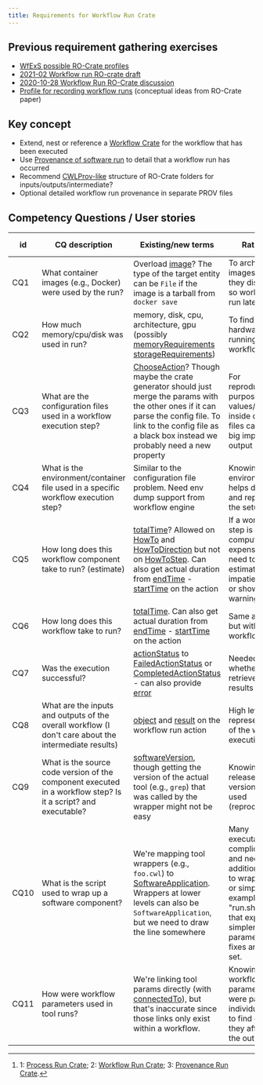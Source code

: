 ```yaml
---
title: Requirements for Workflow Run Crate
---
```


## Previous requirement gathering exercises

- [WfExS possible RO-Crate profiles](https://docs.google.com/document/d/1ALo0yQITwrzvmRPGzNqdG3zstr0XZ1FSliBjU2CNNwY/edit)
- [2021-02 Workflow run RO-crate draft](https://docs.google.com/document/d/1joew-17-C53xbi7xWdc-VWSMSrikA84J2wvy2Zv9Zvc/edit#)
- [2020-10-28 Workflow Run RO-Crate discussion](https://docs.google.com/document/d/1E02lUmHBBDrXi0JsQ9FZd4rXecl3XNfoGJuMfuQ2X2M/edit)
- [Profile for recording workflow runs](https://www.researchobject.org/2021-packaging-research-artefacts-with-ro-crate/manuscript.html#profile-for-recording-workflow-runs) (conceptual ideas from RO-Crate paper)

## Key concept

- Extend, nest or reference a [Workflow Crate](https://w3id.org/workflowhub/workflow-ro-crate/) for the workflow that has been executed
- Use [Provenance of software run](https://www.researchobject.org/ro-crate/1.1/provenance.html) to detail that a workflow run has occurred
- Recommend [CWLProv-like](https://w3id.org/cwl/prov/0.6.0) structure of RO-Crate folders for inputs/outputs/intermediate?
- Optional detailed workflow run provenance in separate PROV files

## Competency Questions / User stories

id | CQ description | Existing/new terms | Rationale | Profile[^1] | Issue # |
 | -- | -- | -- | -- | -- | -- |
 CQ1 | What container images (e.g., Docker) were used by the run? | Overload [image](http://schema.org/image)? The type of the target entity can be `File` if the image is a tarball from `docker save` | To archive images before they disappear so workflow can run later in time | 1, 3 | [~~9~~](https://github.com/ResearchObject/workflow-run-crate/issues/9) |
 CQ2 | How much memory/cpu/disk was used in run? | memory, disk, cpu, architecture, gpu  (possibly [memoryRequirements](http://schema.org/memoryRequirements) [storageRequirements](http://schema.org/storageRequirements)) | To find the right hardware for running workflow | 1, 2, 3 | [~~10~~](https://github.com/ResearchObject/workflow-run-crate/issues/10) |
 CQ3 | What are the configuration files used in a workflow execution step? | [ChooseAction](http://schema.org/ChooseAction)? Though maybe the crate generator should just merge the params with the other ones if it can parse the config file. To link to the config file as a black box instead we probably need a new property |For reproducibility purposes, the values/settings inside config files can have big impact on output | 1, 3 | [~~11~~](https://github.com/ResearchObject/workflow-run-crate/issues/11) |
 CQ4 | What is the environment/container file used in a specific workflow execution step? | Similar to the configuration file problem. Need env dump support from workflow engine | Knowing the environment helps debugging and reproducing the setup | 1, 3 | [12](https://github.com/ResearchObject/workflow-run-crate/issues/12) |
 CQ5 | How long does this workflow component take to run? (estimate) | [totalTime](http://schema.org/totalTime)? Allowed on [HowTo](http://schema.org/HowTo) and [HowToDirection](http://schema.org/HowToDirection) but not on [HowToStep](http://schema.org/HowToStep). Can also get actual duration from [endTime](http://schema.org/endTime) - [startTime](http://schema.org/startTime) on the action | If a workflow step is computationally expensive, I may need to get an estimate for impatient users, or show a warning | 1, 3 | [~~13~~](https://github.com/ResearchObject/workflow-run-crate/issues/13) |
 CQ6 | How long does this workflow take to run? | [totalTime](http://schema.org/totalTime). Can also get actual duration from [endTime](http://schema.org/endTime) - [startTime](http://schema.org/startTime) on the action | Same as CQ5, but with the full workflow | 2, 3 | [~~14~~](https://github.com/ResearchObject/workflow-run-crate/issues/14) |
 CQ7 | Was the execution successful? | [actionStatus](http://schema.org/actionStatus) to [FailedActionStatus](http://schema.org/FailedActionStatus) or [CompletedActionStatus](http://schema.org/CompletedActionStatus) - can also provide [error](http://schema.org/error) | Needed to know whether or not retrieve the results | 1, 2, 3 | [~~15~~](https://github.com/ResearchObject/workflow-run-crate/issues/15) |
 CQ8 | What are the inputs and outputs of the overall workflow (I don't care about the intermediate results) | [object](http://schema.org/object) and [result](http://schema.org/result) on the workflow run action | High level representation of the workflow execution | 2, 3 | [~~16~~](https://github.com/ResearchObject/workflow-run-crate/issues/16) |
 CQ9 | What is the source code version of the component executed in a workflow step? Is it a script? and executable? | [softwareVersion](http://schema.org/softwareVersion), though getting the version of the actual tool (e.g., `grep`) that was called by the wrapper might not be easy | Knowing which release/software version was used (reproducibility) | 1, 3 | [~~17~~](https://github.com/ResearchObject/workflow-run-crate/issues/17) |
 CQ10 | What is the script used to wrap up a software component? | We're mapping tool wrappers (e.g., `foo.cwl`) to [SoftwareApplication](http://schema.org/SoftwareApplication). Wrappers at lower levels can also be `SoftwareApplication`, but we need to draw the line somewhere | Many executables are complicated, and need an additional script to wrap them up or simplify. For example a "run.sh" script that exposes a simpler set of parameters and fixes another set. | 3 | [~~18~~](https://github.com/ResearchObject/workflow-run-crate/issues/18) |
 CQ11 | How were workflow parameters used in tool runs? | We're linking tool params directly (with [connectedTo](http://schema.org/connectedTo)), but that's inaccurate since those links only exist within a workflow. | Knowing how workflow parameters were passed to individual tools to find out how they affected the outputs | 3 | [~~25~~](https://github.com/ResearchObject/workflow-run-crate/issues/25) |

[^1]: 1: [Process Run Crate](process_run_crate); 2: [Workflow Run Crate](workflow_run_crate); 3: [Provenance Run Crate](provenance_run_crate).
